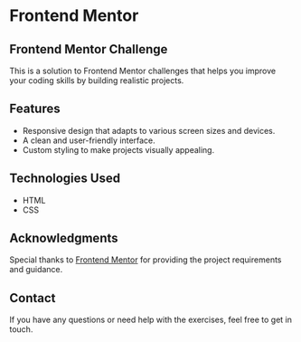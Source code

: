# Frontend Mentor
## Frontend Mentor Challenge
This is a solution to Frontend Mentor challenges that helps you improve your coding skills by building realistic projects. 

## Features
- Responsive design that adapts to various screen sizes and devices.
- A clean and user-friendly interface.
- Custom styling to make projects visually appealing.

## Technologies Used
- HTML
- CSS

## Acknowledgments
Special thanks to [Frontend Mentor](https://www.frontendmentor.io/) for providing the project requirements and guidance.

## Contact
If you have any questions or need help with the exercises, feel free to get in touch.
